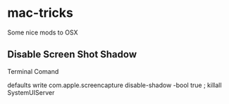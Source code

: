 # mac-tricks
Some nice mods to OSX

## Disable Screen Shot Shadow
Terminal Comand

defaults write com.apple.screencapture disable-shadow -bool true ; killall SystemUIServer
